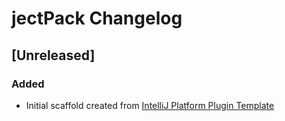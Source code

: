 <!-- Keep a Changelog guide -> https://keepachangelog.com -->

# jectPack Changelog

## [Unreleased]
### Added
- Initial scaffold created from [IntelliJ Platform Plugin Template](https://github.com/JetBrains/intellij-platform-plugin-template)
